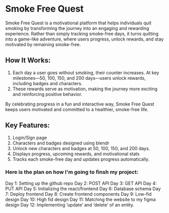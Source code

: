 # Smoke Free Quest

Smoke Free Quest is a motivational platform that helps individuals quit smoking by transforming the journey into an engaging and rewarding experience. Rather than simply tracking smoke-free days, it turns quitting into a game-like adventure, where users progress, unlock rewards, and stay motivated by remaining smoke-free.

## How It Works:

1. Each day a user goes without smoking, their counter increases.
At key milestones—50, 100, 150, and 200 days—users unlock rewards, including badges and characters.
2. These rewards serve as motivation, making the journey more exciting and reinforcing positive behavior.

By celebrating progress in a fun and interactive way, Smoke Free Quest keeps users motivated and committed to a healthier, smoke-free life.

## Key Features:

1. Login/Sign page
2. Characters and badges designed using blendr
3. Unlock new characters and badges at 50, 100, 150, and 200 days.
4. Displays progress, upcoming rewards, and motivational stats
5. Tracks each smoke-free day and updates progress automatically.

### Here is the plan on how I'm going to finsh my project:

Day 1: Setting up the github repo 
Day 2: POST API
Day 3: GET API
Day 4: PUT API 
Day 5: Initializing the react/frontend
Day 6: Database schema
Day 7: Deploy frontend
Day 8: Create frontend components
Day 9: Low-fid design
Day 10: High fid design 
Day 11: Matching the website to my figma design
Day 12: Implementing ‘update’ and ‘delete’ of an entity.